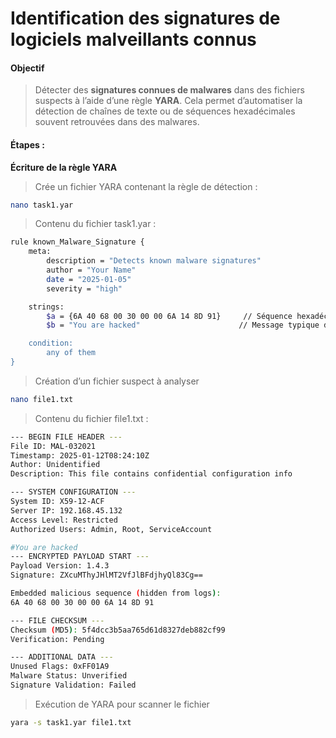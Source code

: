 # Identification des signatures de logiciels malveillants connus

#### Objectif

> Détecter des **signatures connues de malwares** dans des fichiers suspects à l’aide d’une règle **YARA**. Cela permet d’automatiser la détection de chaînes de texte ou de séquences hexadécimales souvent retrouvées dans des malwares.

#### Étapes :

**Écriture de la règle YARA**

> Crée un fichier YARA contenant la règle de détection :

```sh
nano task1.yar
```

> Contenu du fichier task1.yar :

```sh
rule known_Malware_Signature {
    meta:
        description = "Detects known malware signatures"
        author = "Your Name"
        date = "2025-01-05"
        severity = "high"

    strings:
        $a = {6A 40 68 00 30 00 00 6A 14 8D 91}     // Séquence hexadécimale
        $b = "You are hacked"                      // Message typique d'attaque

    condition:
        any of them
}
```

> Création d’un fichier suspect à analyser

```sh
nano file1.txt
```

> Contenu du fichier file1.txt :

```sh
--- BEGIN FILE HEADER ---
File ID: MAL-032021
Timestamp: 2025-01-12T08:24:10Z
Author: Unidentified
Description: This file contains confidential configuration info

--- SYSTEM CONFIGURATION ---
System ID: X59-12-ACF
Server IP: 192.168.45.132
Access Level: Restricted
Authorized Users: Admin, Root, ServiceAccount

#You are hacked
--- ENCRYPTED PAYLOAD START ---
Payload Version: 1.4.3
Signature: ZXcuMThyJHlMT2VfJlBFdjhyQl83Cg==

Embedded malicious sequence (hidden from logs):
6A 40 68 00 30 00 00 6A 14 8D 91

--- FILE CHECKSUM ---
Checksum (MD5): 5f4dcc3b5aa765d61d8327deb882cf99
Verification: Pending

--- ADDITIONAL DATA ---
Unused Flags: 0xFF01A9
Malware Status: Unverified
Signature Validation: Failed
```

> Exécution de YARA pour scanner le fichier

```sh
yara -s task1.yar file1.txt
```
